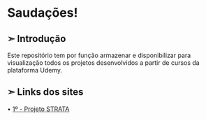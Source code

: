 <h1>Saudações!</h1>

<h2>➣ Introdução</h2>

Este repositório tem por função armazenar e disponibilizar para visualização todos os projetos desenvolvidos a partir de cursos da plataforma Udemy.

<h2>➣ Links dos sites</h2>


• <a href="https://falarzedu.github.io/Projetos-Udemy/HTML,%20CSS%20E%20JS%20BÁSICO-INTERMEDIÁRIO/Projeto%20STRATA/" target="_blank"> 1º - Projeto STRATA</a>
